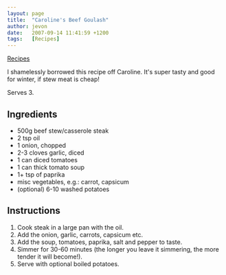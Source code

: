 ```yaml
---
layout: page
title:  "Caroline's Beef Goulash"
author: jevon
date:   2007-09-14 11:41:59 +1200
tags:   [Recipes]
---
```


[Recipes](recipes.md)

I shamelessly borrowed this recipe off Caroline. It's super tasty and good for winter, if stew meat is cheap!

Serves 3.

## Ingredients
* 500g beef stew/casserole steak
* 2 tsp oil
* 1 onion, chopped
* 2-3 cloves garlic, diced
* 1 can diced tomatoes
* 1 can thick tomato soup
* 1+ tsp of paprika
* misc vegetables, e.g.: carrot, capsicum
* (optional) 6-10 washed potatoes

## Instructions
1. Cook steak in a large pan with the oil.
1. Add the onion, garlic, carrots, capsicum etc.
1. Add the soup, tomatoes, paprika, salt and pepper to taste.
1. Simmer for 30-60 minutes (the longer you leave it simmering, the more tender it will become!).
1. Serve with optional boiled potatoes.
